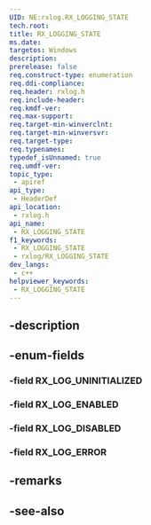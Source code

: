 ```yaml
---
UID: NE:rxlog.RX_LOGGING_STATE
tech.root: 
title: RX_LOGGING_STATE
ms.date: 
targetos: Windows
description: 
prerelease: false
req.construct-type: enumeration
req.ddi-compliance: 
req.header: rxlog.h
req.include-header: 
req.kmdf-ver: 
req.max-support: 
req.target-min-winverclnt: 
req.target-min-winversvr: 
req.target-type: 
req.typenames: 
typedef_isUnnamed: true
req.umdf-ver: 
topic_type:
 - apiref
api_type:
 - HeaderDef
api_location:
 - rxlog.h
api_name:
 - RX_LOGGING_STATE
f1_keywords:
 - RX_LOGGING_STATE
 - rxlog/RX_LOGGING_STATE
dev_langs:
 - c++
helpviewer_keywords:
 - RX_LOGGING_STATE
---
```


## -description

## -enum-fields

### -field RX_LOG_UNINITIALIZED

### -field RX_LOG_ENABLED

### -field RX_LOG_DISABLED

### -field RX_LOG_ERROR

## -remarks

## -see-also

